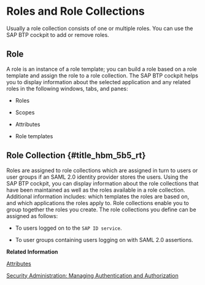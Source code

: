 <!-- loio14a877c6e2f14832999df500ffa6e05e -->

# Roles and Role Collections

Usually a role collection consists of one or multiple roles. You can use the SAP BTP cockpit to add or remove roles.



<a name="loio14a877c6e2f14832999df500ffa6e05e__section_fqg_5b5_rt"/>

## Role

A role is an instance of a role template; you can build a role based on a role template and assign the role to a role collection. The SAP BTP cockpit helps you to display information about the selected application and any related roles in the following windows, tabs, and panes:

-   Roles

-   Scopes

-   Attributes

-   Role templates




<a name="loio14a877c6e2f14832999df500ffa6e05e__section_ezb_xb5_rt"/>

## Role Collection {#title_hbm_5b5_rt}

Roles are assigned to role collections which are assigned in turn to users or user groups if an SAML 2.0 identity provider stores the users. Using the SAP BTP cockpit, you can display information about the role collections that have been maintained as well as the roles available in a role collection. Additional information includes: which templates the roles are based on, and which applications the roles apply to. Role collections enable you to group together the roles you create. The role collections you define can be assigned as follows:

-   To users logged on to the `SAP ID service`.

-   To user groups containing users logging on with SAML 2.0 assertions.


**Related Information**  


[Attributes](Attributes_713f52a.md "Attributes use information that is specific to the user, for example the user's country. If the application developer in the Cloud Foundry environment of SAP BTP has created a country attribute to a role, this restricts the data a business user can see based on this attribute.")

[Security Administration: Managing Authentication and Authorization](Security_Administration_Managing_Authentication_and_Authorization_1ff47b2.md "This section describes the tasks of administrators in the Cloud Foundry environment of SAP BTP. Administrators ensure user authentication and assign authorization information to users and user groups.")


